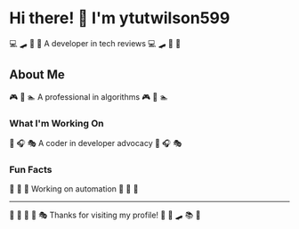 # Hi there! 👋 I'm ytutwilson599

💻 🛹 🥊 🥋 A developer in tech reviews 💻 🛹 🥊 🥋

## About Me
🎮 🥋 🏊 A professional in algorithms 🎮 🥋 🏊

### What I'm Working On
🥊 🎧 🎭 A coder in developer advocacy 🥊 🎧 🎭

### Fun Facts
🎱 🏑 🏒 Working on automation 🎱 🏑 🏒

---
🎾 🎤 🌺 🥊 🎭 Thanks for visiting my profile! 🥋 🌺 🛹 📚 🎻
